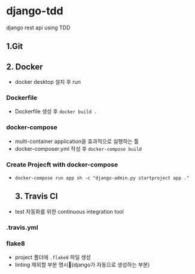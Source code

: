 # django-tdd
django rest api using TDD

  ## 1.Git

  ## 2. Docker
- docker desktop 설치 후 run
### Dockerfile
- Dockerfile 생성 후 ```docker build .```

### docker-compose
- multi-container application을 효과적으로 실행하는 툴
- docker-composer.yml 작성 후 ```docker-compose build```

### Create Projecft with docker-compose
- ```docker-compose run app sh -c "django-admin.py startproject app ."```  

  ## 3. Travis CI
- test 자동화를 위한 continuous integration tool
### .travis.yml

### flake8 
- project 폴더에 ```.flake8``` 파일 생성
- linting 제외할 부분 명시(django가 자동으로 생성하는 부분)


